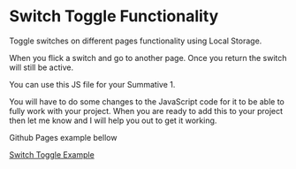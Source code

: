 # Switch Toggle Functionality

Toggle switches on different pages functionality using Local Storage.

When you flick a switch and go to another page. Once you return the switch will still be active.

You can use this JS file for your Summative 1.

You will have to do some changes to the JavaScript code for it to be able to fully work with your project. When you are ready to add this to your project then let me know and I will help you out to get it working.

Github Pages example bellow

[Switch Toggle Example](https://17wdwu02.github.io/ToggleSwitchFunctionality.github.io/)
